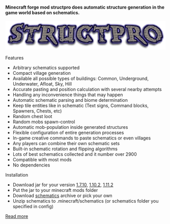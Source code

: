 #### Minecraft forge mod structpro does automatic structure generation in the game world based on schematics.

![](web/logo.png)

Features
+ Arbitrary schematics supported
+ Compact village generation
+ Available all possible types of buildings: Common, Underground, Underwater, Afloat, Sky, Hill
+ Accurate pasting and position calculation with several nearby attempts
+ Handling any inconvenience things that may happen
+ Automatic schematic parsing and biome determination
+ Keep tile entities like in schematic (Text signs, Command blocks, Spawners, Chests, etc)
+ Random chest loot
+ Random mobs spawn-control
+ Automatic mob-population inside generated structures
+ Flexible configuration of entire generation processes
+ In-game creative commands to paste schematics or even villages
+ Any players can combine their own schematic sets
+ Built-in schematic rotation and flipping algorithms
+ Lots of best schematics collected and it number over 2900
+ Compatible with most mods
+ No dependencies

Installation
+ Download jar for your version [1.7.10](builds/1.7.10/bin/structpro-3.6-1.7.10.jar?raw=true), [1.10.2](builds/1.10.2/bin/structpro-3.6-1.10.2.jar?raw=true), [1.11.2](builds/1.11.2/bin/structpro-3.6-1.11.2.jar?raw=true)
+ Put the jar to your minecraft mods folder
+ Download [schematics](schematics/schematics.zip) archive or pick your own
+ Unzip schematics to .minecraft/schematics (or schematics folder you specified in config)

[Read more](http://htmlpreview.github.io/?https://raw.githubusercontent.com/ternsip/StructPro/master/web/index.html)
